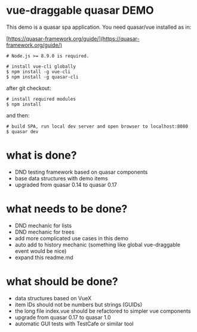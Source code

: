 # vue-draggable quasar DEMO

This demo is a quasar spa application. You need quasar/vue installed as in:

[https://quasar-framework.org/guide/](https://quasar-framework.org/guide/)

```
# Node.js >= 8.9.0 is required.

# install vue-cli globally
$ npm install -g vue-cli
$ npm install -g quasar-cli
```

after git checkout:

```
# install required modules
$ npm install
```

and then:

```
# build SPA, run local dev server and open browser to localhost:8080
$ quasar dev
```

# what is done?

- DND testing framework based on quasar components
- base data structures with demo items
- upgraded from quasar 0.14 to quasar 0.17

# what needs to be done?

- DND mechanic for lists
- DND mechanic for trees
- add more complicated use cases in this demo
- auto add to history mechanic (something like global vue-draggable event would be nice)
- expand this readme.md

# what should be done?

- data structures based on VueX
- item IDs should not be numbers but strings (GUIDs)
- the long file index.vue should be refactored to simpler vue components
- upgrade from quasar 0.17 to quasar 1.0
- automatic GUI tests with TestCafe or similar tool
